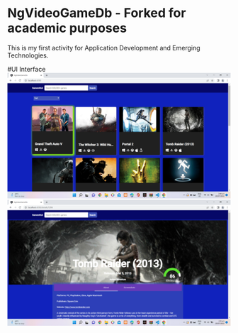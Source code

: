 # NgVideoGameDb - Forked for academic purposes

This is my first activity for Application Development and Emerging Technologies.

#UI Interface
![](ui_png/Screenshot%20(680).png)
![](ui_png/Screenshot%20(681).png)
